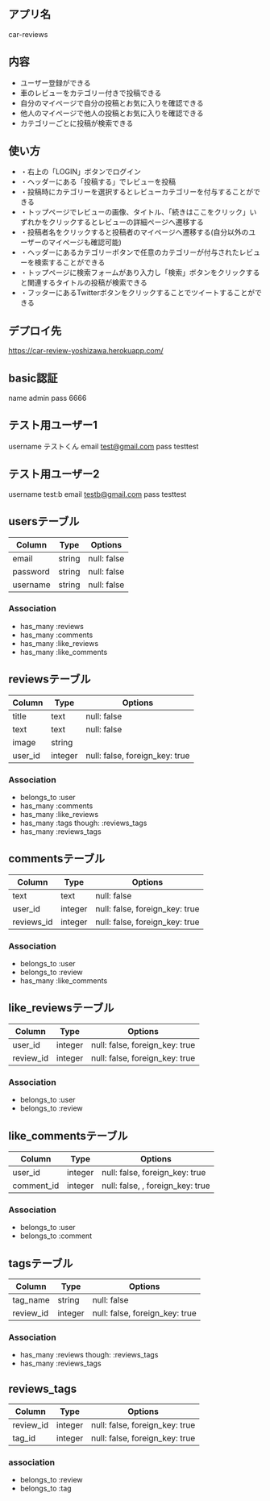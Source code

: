 ## アプリ名
car-reviews

## 内容
- ユーザー登録ができる
- 車のレビューをカテゴリー付きで投稿できる
- 自分のマイページで自分の投稿とお気に入りを確認できる
- 他人のマイページで他人の投稿とお気に入りを確認できる
- カテゴリーごとに投稿が検索できる

## 使い方
- ・右上の「LOGIN」ボタンでログイン
- ・ヘッダーにある「投稿する」でレビューを投稿
- ・投稿時にカテゴリーを選択するとレビューカテゴリーを付与することができる
- ・トップページでレビューの画像、タイトル、「続きはここをクリック」いずれかをクリックするとレビューの詳細ページへ遷移する
- ・投稿者名をクリックすると投稿者のマイページへ遷移する(自分以外のユーザーのマイページも確認可能)
- ・ヘッダーにあるカテゴリーボタンで任意のカテゴリーが付与されたレビューを検索することができる
- ・トップページに検索フォームがあり入力し「検索」ボタンをクリックすると関連するタイトルの投稿が検索できる
- ・フッターにあるTwitterボタンをクリックすることでツイートすることができる


## デプロイ先
https://car-review-yoshizawa.herokuapp.com/

## basic認証
name admin
pass 6666

## テスト用ユーザー1
username
テストくん
email
test@gmail.com
pass
testtest


## テスト用ユーザー2
username
test:b
email
testb@gmail.com
pass
testtest


## usersテーブル
|Column|Type|Options|
|------|----|-------|
|email|string|null: false|
|password|string|null: false|
|username|string|null: false|
### Association
- has_many :reviews
- has_many :comments
- has_many :like_reviews
- has_many :like_comments


## reviewsテーブル
|Column|Type|Options|
|------|----|-------|
|title|text|null: false|
|text|text|null: false|
|image|string||
|user_id|integer|null: false, foreign_key: true|
### Association
- belongs_to :user
- has_many :comments
- has_many :like_reviews
- has_many :tags though:  :reviews_tags
- has_many :reviews_tags


## commentsテーブル
|Column|Type|Options|
|------|----|-------|
|text|text|null: false|
|user_id|integer|null: false, foreign_key: true|
|reviews_id|integer|null: false, foreign_key: true|
### Association
- belongs_to :user
- belongs_to :review
- has_many :like_comments


## like_reviewsテーブル
|Column|Type|Options|
|------|----|-------|
|user_id|integer|null: false, foreign_key: true|
|review_id|integer|null: false, foreign_key: true|
### Association
- belongs_to :user
- belongs_to :review

## like_commentsテーブル
|Column|Type|Options|
|------|----|-------|
|user_id|integer|null: false, foreign_key: true|
|comment_id|integer|null: false, , foreign_key: true|
### Association
- belongs_to :user
- belongs_to :comment

## tagsテーブル
|Column|Type|Options|
|------|----|-------|
|tag_name|string|null: false|
|review_id|integer|null: false, foreign_key: true|
### Association
- has_many :reviews though:  :reviews_tags
- has_many :reviews_tags

## reviews_tags
|Column|Type|Options|
|------|----|-------|
|review_id|integer|null: false, foreign_key: true|
|tag_id|integer|null: false, foreign_key: true|
### association
- belongs_to :review
- belongs_to :tag